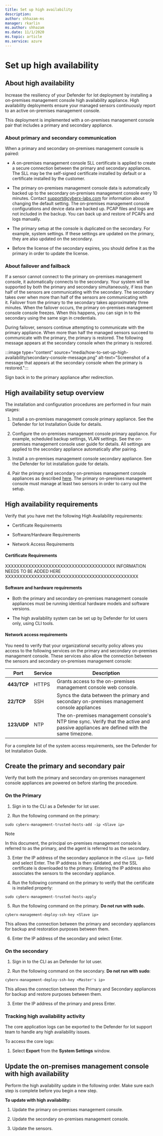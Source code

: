 ```yaml
---
title: Set up high availability
description: 
author: shhazam-ms
manager: rkarlin
ms.author: shhazam
ms.date: 11/1/2020
ms.topic: article
ms.service: azure
---
```

# Set up high availability

## About high availability

Increase the resiliency of your Defender for Iot deployment by installing a on-premises management console high availability appliance. High availability deployments ensure your managed sensors continuously report to an active on-premises management console.

This deployment is implemented with a on-premises management console pair that includes a primary and secondary appliance.

### About primary and secondary communication

When a primary and secondary on-premises management console is paired:

- A on-premises management console SLL certificate is applied to create a secure connection between the primary and secondary appliances. The SLL may be the self-signed certificate installed by default or a certificate installed by the customer.

- The primary on-premises management console data is automatically backed up to the secondary on-premises management console every 10 minutes. Contact <support@cyberx-labs.com> for information about changing the default setting. The on-premises management console configurations and device data are backed up. PCAP files and logs are not included in the backup. You can back up and restore of PCAPs and logs manually.

- The primary setup at the console is duplicated on the secondary. For example, system settings. If these settings are updated on the primary, they are also updated on the secondary.

- Before the license of the secondary expires, you should define it as the primary in order to update the license.

### About failover and failback

If a sensor cannot connect to the primary on-premises management console, it automatically connects to the secondary. Your system will be supported by both the primary and secondary simultaneously, if less than half of the sensors are communicating with the secondary. The secondary takes over when more than half of the sensors are communicating with it. Failover from the primary to the secondary takes approximately three minutes. When the failover occurs, the primary on-premises management console console freezes. When this happens, you can sign in to the secondary using the same sign in credentials.

During failover, sensors continue attempting to communicate with the primary appliance. When more than half the managed sensors succeed to communicate with the primary, the primary is restored. The following message appears at the secondary console when the primary is restored.

:::image type="content" source="media/how-to-set-up-high-availability/secondary-console-message.png" alt-text="Screenshot of a message that appears at the secondary console when the primary is restored.":::

Sign back in to the primary appliance after redirection.

## High availability setup overview

The installation and configuration procedures are performed in four main stages:

1. Install a on-premises management console primary appliance. See the Defender for Iot Installation Guide for details.

2. Configure the on-premises management console primary appliance. For example, scheduled backup settings, VLAN settings. See the on-premises management console user guide for details. All settings are applied to the secondary appliance automatically after pairing.

3. Install a on-premises management console secondary appliance. See the Defender for Iot installation guide for details.

4. Pair the primary and secondary on-premises management console appliances as described [here](/create-the-primary-and-secondary-pair.md). The primary on-premises management console must manage at least two sensors in order to carry out the setup.

## High availability requirements

Verify that you have met the following High Availability requirements:

- Certificate Requirements

- Software/Hardware Requirements

- Network Access Requirements

#### Certificate Requirements

XXXXXXXXXXXXXXXXXXXXXXXXXXXXXXXXXXXXXX INFORMATION NEEDS TO BE ADDED HERE XXXXXXXXXXXXXXXXXXXXXXXXXXXXXXXXXXXXXXXXXXXXXX

#### Software and hardware requirements

- Both the primary and secondary on-premises management console appliances must be running identical hardware models and software versions.

- The high availability system can be set up by Defender for Iot users only, using CLI tools.

#### Network access requirements

You need to verify that your organizational security policy allows you access to the following services on the primary and secondary on-premises management console. These services also allow the connection between the sensors and secondary on-premises management console:

|Port|Service|Description|
|----|-------|-----------|
|**443/TCP**|HTTPS|Grants access to the on-premises management console web console.|
|**22/TCP**|SSH|Syncs the data between the primary and secondary on-premises management console appliances|
|**123/UDP**|NTP| The on-premises management console's NTP time sync. Verify that the active and passive appliances are defined with the same timezone.|

For a complete list of the system access requirements, see the Defender for Iot Installation Guide.

## Create the primary and secondary pair

Verify that both the primary and secondary on-premises management console appliances are powered on before starting the procedure.  

### On the Primary

1. Sign in to the CLI as a Defender for Iot user.

2. Run the following command on the primary:

```azurecli-interactive
sudo cyberx-management-trusted-hosts-add -ip <Slave ip>
```

>[!NOTE]
>In this document, the principal on-premises management console is referred to as the primary, and the agent is referred to as the secondary.

3. Enter the IP address of the secondary appliance in the ```<Slave ip>``` field and select Enter. The IP address is then validated, and the SSL certificate is downloaded to the primary. Entering the IP address also associates the sensors to the secondary appliance.

4. Run the following command on the primary to verify that the certificate is installed properly:

```azurecli-interactive
sudo cyberx-management-trusted-hosts-apply
```

5. Run the following command on the primary. **Do not run with sudo.**

```azurecli-interactive
cyberx-management-deploy-ssh-key <Slave ip>
```

This allows the connection between the primary and secondary appliances for backup and restoration purposes between them.

6. Enter the IP address of the secondary and select Enter.

### On the secondary

1. Sign in to the CLI as an Defender for Iot user.

2. Run the following command on the secondary. **Do not run with sudo**:

```azurecli-interactive
cyberx-management-deploy-ssh-key <Master's ip>
```

This allows the connection between the Primary and Secondary appliances for backup and restore purposes between them.

3. Enter the IP address of the primary and press Enter.

### Tracking high availability activity

The core application logs can be exported to the Defender for Iot support team to handle any high availability issues.  

To access the core logs:

1. Select **Export** from the **System Settings** window.

## Update the on-premises management console with high availability

Perform the high availability update in the following order. Make sure each step is complete before you begin a new step.

**To update with high availability:**

1.  Update the primary on-premises management console.

2. Update the secondary on-premises management console.

3. Update the sensors.

